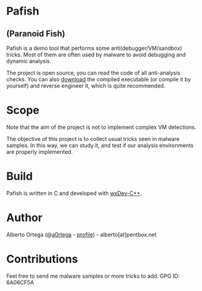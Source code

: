 # Pafish
## (Paranoid Fish)

Pafish is a demo tool that performs some anti(debugger/VM/sandbox) tricks. Most of them are often used by malware to avoid debugging and dynamic analysis.

The project is open source, you can read the code of all anti-analysis checks. You can also [download](https://github.com/downloads/a0rtega/pafish/pafish.exe) the compiled executable (or compile it by yourself) and reverse engineer it, which is quite recommended.

# Scope

Note that the aim of the project is not to implement complex VM detections.

The objective of this project is to collect usual tricks seen in malware samples. In this way, we can study it, and test if our analysis environments are properly implemented.

# Build

Pafish is written in C and developed with [wxDev-C++](http://wxdsgn.sourceforge.net/).

# Author

Alberto Ortega (@[a0rtega](https://twitter.com/#!/a0rtega) - [profile](https://profiles.google.com/alberto.kun666)) - alberto[at]pentbox.net

# Contributions

Feel free to send me malware samples or more tricks to add. GPG ID: 6A06CF5A
